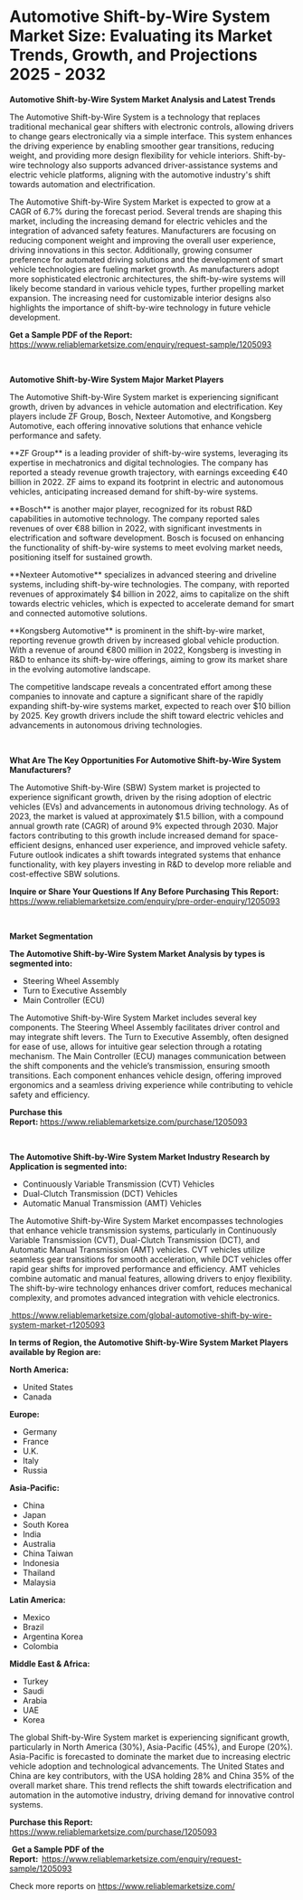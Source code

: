 <p><h1>Automotive Shift-by-Wire System Market Size: Evaluating its Market Trends, Growth, and Projections 2025 - 2032</h1></p><p><strong>Automotive Shift-by-Wire System Market Analysis and Latest Trends</strong></p>
<p><p>The Automotive Shift-by-Wire System is a technology that replaces traditional mechanical gear shifters with electronic controls, allowing drivers to change gears electronically via a simple interface. This system enhances the driving experience by enabling smoother gear transitions, reducing weight, and providing more design flexibility for vehicle interiors. Shift-by-wire technology also supports advanced driver-assistance systems and electric vehicle platforms, aligning with the automotive industry's shift towards automation and electrification.</p><p>The Automotive Shift-by-Wire System Market is expected to grow at a CAGR of 6.7% during the forecast period. Several trends are shaping this market, including the increasing demand for electric vehicles and the integration of advanced safety features. Manufacturers are focusing on reducing component weight and improving the overall user experience, driving innovations in this sector. Additionally, growing consumer preference for automated driving solutions and the development of smart vehicle technologies are fueling market growth. As manufacturers adopt more sophisticated electronic architectures, the shift-by-wire systems will likely become standard in various vehicle types, further propelling market expansion. The increasing need for customizable interior designs also highlights the importance of shift-by-wire technology in future vehicle development.</p></p>
<p><strong>Get a Sample PDF of the Report:&nbsp;</strong> <a href="https://www.reliablemarketsize.com/enquiry/request-sample/1205093?utm_campaign=2460&utm_medium=2&utm_source=Github&utm_content=ia&utm_term=31032025&utm_id=automotive-shift-by-wire-system">https://www.reliablemarketsize.com/enquiry/request-sample/1205093</a></p>
<p>&nbsp;</p>
<p><strong>Automotive Shift-by-Wire System Major Market Players</strong></p>
<p><p>The Automotive Shift-by-Wire System market is experiencing significant growth, driven by advances in vehicle automation and electrification. Key players include ZF Group, Bosch, Nexteer Automotive, and Kongsberg Automotive, each offering innovative solutions that enhance vehicle performance and safety.</p><p>**ZF Group** is a leading provider of shift-by-wire systems, leveraging its expertise in mechatronics and digital technologies. The company has reported a steady revenue growth trajectory, with earnings exceeding €40 billion in 2022. ZF aims to expand its footprint in electric and autonomous vehicles, anticipating increased demand for shift-by-wire systems.</p><p>**Bosch** is another major player, recognized for its robust R&D capabilities in automotive technology. The company reported sales revenues of over €88 billion in 2022, with significant investments in electrification and software development. Bosch is focused on enhancing the functionality of shift-by-wire systems to meet evolving market needs, positioning itself for sustained growth.</p><p>**Nexteer Automotive** specializes in advanced steering and driveline systems, including shift-by-wire technologies. The company, with reported revenues of approximately $4 billion in 2022, aims to capitalize on the shift towards electric vehicles, which is expected to accelerate demand for smart and connected automotive solutions.</p><p>**Kongsberg Automotive** is prominent in the shift-by-wire market, reporting revenue growth driven by increased global vehicle production. With a revenue of around €800 million in 2022, Kongsberg is investing in R&D to enhance its shift-by-wire offerings, aiming to grow its market share in the evolving automotive landscape.</p><p>The competitive landscape reveals a concentrated effort among these companies to innovate and capture a significant share of the rapidly expanding shift-by-wire systems market, expected to reach over $10 billion by 2025. Key growth drivers include the shift toward electric vehicles and advancements in autonomous driving technologies.</p></p>
<p>&nbsp;</p>
<p><strong>What Are The Key Opportunities For Automotive Shift-by-Wire System Manufacturers?</strong></p>
<p><p>The Automotive Shift-by-Wire (SBW) System market is projected to experience significant growth, driven by the rising adoption of electric vehicles (EVs) and advancements in autonomous driving technology. As of 2023, the market is valued at approximately $1.5 billion, with a compound annual growth rate (CAGR) of around 9% expected through 2030. Major factors contributing to this growth include increased demand for space-efficient designs, enhanced user experience, and improved vehicle safety. Future outlook indicates a shift towards integrated systems that enhance functionality, with key players investing in R&D to develop more reliable and cost-effective SBW solutions.</p></p>
<p><strong>Inquire or Share Your Questions If Any Before Purchasing This Report:</strong> <a href="https://www.reliablemarketsize.com/enquiry/pre-order-enquiry/1205093?utm_campaign=2460&utm_medium=2&utm_source=Github&utm_content=ia&utm_term=31032025&utm_id=automotive-shift-by-wire-system">https://www.reliablemarketsize.com/enquiry/pre-order-enquiry/1205093</a></p>
<p>&nbsp;</p>
<p><strong>Market Segmentation</strong></p>
<p><strong>The Automotive Shift-by-Wire System Market Analysis by types is segmented into:</strong></p>
<p><ul><li>Steering Wheel Assembly</li><li>Turn to Executive Assembly</li><li>Main Controller (ECU)</li></ul></p>
<p><p>The Automotive Shift-by-Wire System Market includes several key components. The Steering Wheel Assembly facilitates driver control and may integrate shift levers. The Turn to Executive Assembly, often designed for ease of use, allows for intuitive gear selection through a rotating mechanism. The Main Controller (ECU) manages communication between the shift components and the vehicle’s transmission, ensuring smooth transitions. Each component enhances vehicle design, offering improved ergonomics and a seamless driving experience while contributing to vehicle safety and efficiency.</p></p>
<p><strong>Purchase this Report:&nbsp;</strong><a href="https://www.reliablemarketsize.com/purchase/1205093?utm_campaign=2460&utm_medium=2&utm_source=Github&utm_content=ia&utm_term=31032025&utm_id=automotive-shift-by-wire-system">https://www.reliablemarketsize.com/purchase/1205093</a></p>
<p>&nbsp;</p>
<p><strong>The Automotive Shift-by-Wire System Market Industry Research by Application is segmented into:</strong></p>
<p><ul><li>Continuously Variable Transmission (CVT) Vehicles</li><li>Dual-Clutch Transmission (DCT) Vehicles</li><li>Automatic Manual Transmission (AMT) Vehicles</li></ul></p>
<p><p>The Automotive Shift-by-Wire System Market encompasses technologies that enhance vehicle transmission systems, particularly in Continuously Variable Transmission (CVT), Dual-Clutch Transmission (DCT), and Automatic Manual Transmission (AMT) vehicles. CVT vehicles utilize seamless gear transitions for smooth acceleration, while DCT vehicles offer rapid gear shifts for improved performance and efficiency. AMT vehicles combine automatic and manual features, allowing drivers to enjoy flexibility. The shift-by-wire technology enhances driver comfort, reduces mechanical complexity, and promotes advanced integration with vehicle electronics.</p></p>
<p><a href="https://www.reliablemarketsize.com/global-automotive-shift-by-wire-system-market-r1205093?utm_campaign=2460&utm_medium=2&utm_source=Github&utm_content=ia&utm_term=31032025&utm_id=automotive-shift-by-wire-system">&nbsp;https://www.reliablemarketsize.com/global-automotive-shift-by-wire-system-market-r1205093</a></p>
<p><strong>In terms of Region, the Automotive Shift-by-Wire System Market Players available by Region are:</strong></p>
<p>
    <p> <strong> North America: </strong>
        <ul>
            <li>United States</li>
            <li>Canada</li>
        </ul>
        </p> 
    <p> <strong> Europe: </strong>
        <ul>
            <li>Germany</li>
            <li>France</li>
            <li>U.K.</li>
            <li>Italy</li>
            <li>Russia</li>
        </ul>
        </p> 
    <p> <strong> Asia-Pacific: </strong>
        <ul>
            <li>China</li>
            <li>Japan</li>
            <li>South Korea</li>
            <li>India</li>
            <li>Australia</li>
            <li>China Taiwan</li>
            <li>Indonesia</li>
            <li>Thailand</li>
            <li>Malaysia</li>
        </ul>
        </p> 
    <p> <strong> Latin America: </strong>
        <ul>
            <li>Mexico</li>
            <li>Brazil</li>
            <li>Argentina Korea</li>
            <li>Colombia</li>
        </ul>
        </p> 
    <p> <strong> Middle East & Africa: </strong>
        <ul>
            <li>Turkey</li>
            <li>Saudi</li>
            <li>Arabia</li>
            <li>UAE</li>
            <li>Korea</li>
        </ul>
    </p>
    </p>
<p><p>The global Shift-by-Wire System market is experiencing significant growth, particularly in North America (30%), Asia-Pacific (45%), and Europe (20%). Asia-Pacific is forecasted to dominate the market due to increasing electric vehicle adoption and technological advancements. The United States and China are key contributors, with the USA holding 28% and China 35% of the overall market share. This trend reflects the shift towards electrification and automation in the automotive industry, driving demand for innovative control systems.</p></p>
<p><strong>Purchase this Report: </strong><a href="https://www.reliablemarketsize.com/purchase/1205093?utm_campaign=2460&utm_medium=2&utm_source=Github&utm_content=ia&utm_term=31032025&utm_id=automotive-shift-by-wire-system">https://www.reliablemarketsize.com/purchase/1205093</a></p>
<p>&nbsp;<strong>Get a Sample PDF of the Report:&nbsp;&nbsp;</strong><a href="https://www.reliablemarketsize.com/enquiry/request-sample/1205093?utm_campaign=2460&utm_medium=2&utm_source=Github&utm_content=ia&utm_term=31032025&utm_id=automotive-shift-by-wire-system">https://www.reliablemarketsize.com/enquiry/request-sample/1205093</a></p>
<p><strong></strong></p>
<p>Check more reports on <a href="https://www.reliablemarketsize.com/?utm_campaign=2460&utm_medium=2&utm_source=Github&utm_content=ia&utm_term=31032025&utm_id=automotive-shift-by-wire-system">https://www.reliablemarketsize.com/</a></p>